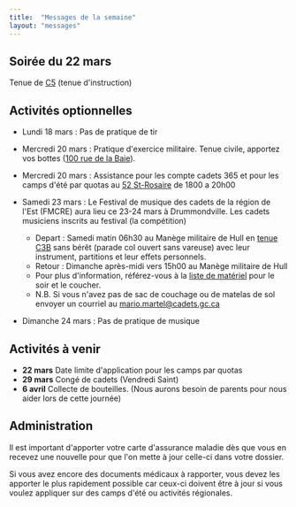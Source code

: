 ```yaml
---
title:  "Messages de la semaine"
layout: "messages"
---
```


## Soirée du 22 mars

Tenue de [C5](https://cc2920.ca/docs/ressources/guide_uniforme.v3.pdf) (tenue d'instruction)

## Activités optionnelles

-  Lundi 18 mars : Pas de pratique de tir 

-  Mercredi 20 mars : Pratique d'exercice militaire. Tenue civile, apportez vos bottes ([100 rue de la Baie](/information/comment-nous-rejoindre/)).

-  Mercredi 20 mars : Assistance pour les compte cadets 365 et pour les camps d'été par quotas au [52 St-Rosaire](/information/comment-nous-rejoindre/) de 1800 a 20h00
 
 - Samedi 23 mars : Le Festival de musique des cadets de la région de l'Est (FMCRE) aura lieu ce 23-24 mars à Drummondville. Les cadets musiciens inscrits au festival (la compétition)

   - Depart : Samedi matin 06h30 au Manège militaire de Hull en [tenue C3B](https://cc2920.ca/docs/ressources/guide_uniforme.v3.pdf) sans bérêt (parade col ouvert sans vareuse) avec leur instrument, partitions et leur effets personnels.
   - Retour : Dimanche après-midi vers 15h00 au Manège militaire de Hull
   - Pour plus d'information, référez-vous à la [liste de matériel](https://drive.google.com/file/d/1-T-G2lvzg591CmIEIoOG-sp3ew_dsnjf/view?usp=sharing) pour le soir et le coucher.
   - N.B. Si vous n'avez pas de sac de couchage ou de matelas de sol envoyer un courriel au <mario.martel@cadets.gc.ca>
     
 - Dimanche 24 mars : Pas de pratique de musique
   

## Activités à venir

- **22 mars** Date limite d'application pour les camps par quotas
- **29 mars** Congé de cadets (Vendredi Saint)
- **6 avril** Collecte de bouteilles. (Nous aurons besoin de parents pour nous aider lors de cette journée)

## Administration

Il est important d'apporter votre carte d'assurance maladie dès que vous en recevez une nouvelle pour que l'on mette à jour celle-ci dans votre dossier.

Si vous avez encore des documents médicaux à rapporter, vous devez les apporter le plus rapidement possible car ceux-ci doivent être à jour si vous voulez appliquer sur des camps d'été ou activités régionales.
  
